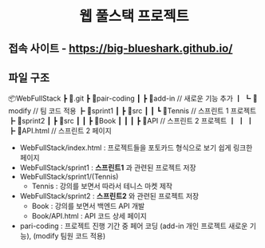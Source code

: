 <div align=center>

# 웹 풀스택 프로젝트

</div>

## 접속 사이트 - **<https://big-blueshark.github.io/>**

## 파일 구조

📦WebFullStack
┣ 📂.git
┣ 📂pair-coding
┃ ┣ 📂add-in // 새로운 기능 추가
┃ ┗ 📂modify // 팀 코드 적용
┣ 📂sprint1
┃ ┣ 📂src
┃ ┃ ┗ 📂Tennis // 스프린트 1 프로젝트
┣ 📂sprint2
┃ ┣ 📂src
┃ ┃ ┣ 📂Book
┃ ┃ ┃ ┣ 📂API // 스프린트 2 프로젝트
┃ ┃ ┃ ┣ 📜API.html // 스프린트 2 페이지

-   WebFullStack/index.html : 프로젝트들을 포토카드 형식으로 보기 쉽게 링크한 페이지
-   WebFullStack/sprint1 : **스프린트1** 과 관련된 프로젝트 저장
-   WebFullStack/sprint1/(Tennis)
    -   Tennis : 강의를 보면서 따라서 테니스 마켓 제작
-   WebFullStack/sprint2 : **스프린트2** 와 관련된 프로젝트 저장
    -   Book : 강의를 보면서 백엔드 API 개발
    -   Book/API.html : API 코드 상세 페이지
-   pari-coding : 프로젝트 진행 기간 중 페어 코딩 (add-in 개인 프로젝트 새로운 기능), (modify 팀원 코드 적용)
